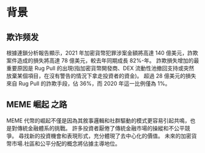 # 背景

## 欺诈频发

根據連鎖分析報告顯示，2021 年加密貨幣犯罪涉案金額將高達 140 億美元，詐欺案件造成的損失將高達 78 億美元，較去年同期成長 82%-年。 詐欺損失增加的最重要原因是 Rug Pull 的出現(指加密貨幣開發商、DEX 流動性池撤回支持或突然放棄某個項目，在沒有警告的情況下拿走投資者的資金)。 超過 28 億美元的損失來自 Rug Pull 的詐欺手段，佔 36%，而 2020 年這一比例僅為 1%。

## MEME 崛起 之路

MEME 代幣的崛起不僅是因為其敘事邏輯和社群驅動的模式更容易引起共鳴，也是對傳統金融體系的挑戰。 許多投資者厭倦了傳統金融市場的操縱和不公平競爭。 尋找新的投資機會和表現形式，充分體現了去中心化的價值。 未來的加密貨幣市場.社區和公平分配的概念將佔據主導地位。
